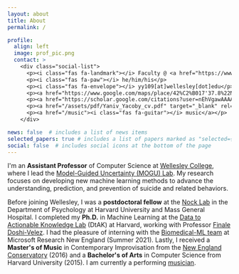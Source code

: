 ```yaml
---
layout: about
title: About
permalink: /

profile:
  align: left
  image: prof_pic.png
  contact: >
    <div class="social-list">
      <p><i class="fas fa-landmark"></i> Faculty @ <a href="https://www.wellesley.edu/departments-programs/department/computer-science">Wellesley CS</a></p>     
      <p><i class="fas fa-paw"></i> he/him/his</p>
      <p><i class="fas fa-envelope"></i> yy109[at]wellesley[dot]edu</p>
      <p><a href="https://www.google.com/maps/place/42%C2%B017'37.8%22N+71%C2%B018'10.2%22W/@42.2938392,-71.3033434,17.6z/data=!3m1!5s0x89e386c429b213d5:0x79736835f6323310!4m12!1m7!3m6!1s0x89e386c3eaae82cf:0x6ef22d5031dedc96!2sScience+Center!8m2!3d42.2940907!4d-71.3072745!16s%2Fg%2F1thvz8wk!3m3!8m2!3d42.293844!4d-71.302835" target="_blank" rel="noopener noreferrer"><i class="fas fa-location-dot"></i> Science Center W126</a></p>
      <p><a href="https://scholar.google.com/citations?user=nEhVgawAAAAJ&hl=en"><i class="fas fa-book"></i> google scholar</a></p> <!-- ai ai-google-scholar-square -->
      <p><a href="/assets/pdf/Yaniv_Yacoby_cv.pdf" target="_blank" rel="noopener noreferrer"><i class="fas fa-seedling"></i> curriculum vitae</a></p>      
      <p><a href="/music"><i class="fas fa-guitar"></i> music</a></p>      
    </div>

news: false  # includes a list of news items
selected_papers: true # includes a list of papers marked as "selected={true}"
social: false  # includes social icons at the bottom of the page
---
```


I'm an **Assistant Professor** of Computer Science at [Wellesley College](https://wellesley.edu/), where I lead the [Model-Guided Uncertainty (MOGU) Lab](https://mogu-lab.github.io/). My research focuses on developing new machine learning methods to advance the understanding, prediction, and prevention of suicide and related behaviors.

Before joining Wellesley, I was a **postdoctoral fellow** at the [Nock Lab](https://nocklab.fas.harvard.edu/) in the Department of Psychology at Harvard University and Mass General Hospital. I completed my **Ph.D.** in Machine Learning at the [Data to Actionable Knowledge Lab](https://dtak.github.io/) (DtAK) at Harvard, working with Professor [Finale Doshi-Velez](https://finale.seas.harvard.edu/). I had the pleasure of interning with the [Biomedical-ML team](https://www.microsoft.com/en-us/research/theme/biomedical-ml/) at Microsoft Research New England (Summer 2021). Lastly, I received a **Master's of Music** in Contemporary Improvisation from the [New England Conservatory](https://necmusic.edu/dual-degree-programs) (2016) and a **Bachelor's of Arts** in Computer Science from Harvard University (2015). I am currently a performing [musician](/music).

<!--
## Research

My goal is to empower individuals to effectively utilize Machine Learning by making the consequences of modeling assumptions and inference decisions transparent.
Specifically, I develop deep probabilistic/Bayesian models and approximate inference methods designed for safety-critical domains, such as precision healthcare.
My work has exposed failure mechanisms in a number of popular methods, and provides ways to mitigate these failures.
My work has also explored how people (mis)understand popular techniques for explainable AI.


## Teaching

My goal is to create classroom environments and mentorship experiences that (a) build student ability to independently interrogate technological systems in societal contexts, (b) that develop effective research skills (e.g. technical reading, writing, communication), and (c) help students overcome common psychological barriers to learning (e.g. imposter phenomenon) using cohort-building and discussion of academic culture. See my [here](/advocacy) for more info.
-->
